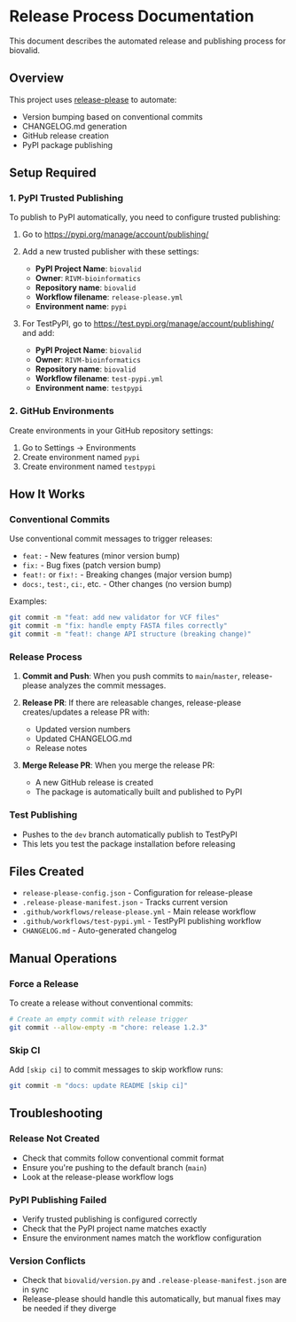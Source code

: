 # Release Process Documentation

This document describes the automated release and publishing process for biovalid.

## Overview

This project uses [release-please](https://github.com/googleapis/release-please) to automate:
- Version bumping based on conventional commits
- CHANGELOG.md generation
- GitHub release creation  
- PyPI package publishing

## Setup Required

### 1. PyPI Trusted Publishing

To publish to PyPI automatically, you need to configure trusted publishing:

1. Go to https://pypi.org/manage/account/publishing/
2. Add a new trusted publisher with these settings:
   - **PyPI Project Name**: `biovalid`
   - **Owner**: `RIVM-bioinformatics`
   - **Repository name**: `biovalid`
   - **Workflow filename**: `release-please.yml`
   - **Environment name**: `pypi`

3. For TestPyPI, go to https://test.pypi.org/manage/account/publishing/ and add:
   - **PyPI Project Name**: `biovalid`
   - **Owner**: `RIVM-bioinformatics`
   - **Repository name**: `biovalid`
   - **Workflow filename**: `test-pypi.yml`
   - **Environment name**: `testpypi`

### 2. GitHub Environments

Create environments in your GitHub repository settings:

1. Go to Settings → Environments
2. Create environment named `pypi`
3. Create environment named `testpypi`

## How It Works

### Conventional Commits

Use conventional commit messages to trigger releases:

- `feat:` - New features (minor version bump)
- `fix:` - Bug fixes (patch version bump)  
- `feat!:` or `fix!:` - Breaking changes (major version bump)
- `docs:`, `test:`, `ci:`, etc. - Other changes (no version bump)

Examples:
```bash
git commit -m "feat: add new validator for VCF files"
git commit -m "fix: handle empty FASTA files correctly"
git commit -m "feat!: change API structure (breaking change)"
```

### Release Process

1. **Commit and Push**: When you push commits to `main`/`master`, release-please analyzes the commit messages.

2. **Release PR**: If there are releasable changes, release-please creates/updates a release PR with:
   - Updated version numbers
   - Updated CHANGELOG.md
   - Release notes

3. **Merge Release PR**: When you merge the release PR:
   - A new GitHub release is created
   - The package is automatically built and published to PyPI

### Test Publishing

- Pushes to the `dev` branch automatically publish to TestPyPI
- This lets you test the package installation before releasing

## Files Created

- `release-please-config.json` - Configuration for release-please
- `.release-please-manifest.json` - Tracks current version
- `.github/workflows/release-please.yml` - Main release workflow
- `.github/workflows/test-pypi.yml` - TestPyPI publishing workflow
- `CHANGELOG.md` - Auto-generated changelog

## Manual Operations

### Force a Release

To create a release without conventional commits:
```bash
# Create an empty commit with release trigger
git commit --allow-empty -m "chore: release 1.2.3"
```

### Skip CI

Add `[skip ci]` to commit messages to skip workflow runs:
```bash
git commit -m "docs: update README [skip ci]"
```

## Troubleshooting

### Release Not Created
- Check that commits follow conventional commit format
- Ensure you're pushing to the default branch (`main`)
- Look at the release-please workflow logs

### PyPI Publishing Failed
- Verify trusted publishing is configured correctly
- Check that the PyPI project name matches exactly
- Ensure the environment names match the workflow configuration

### Version Conflicts
- Check that `biovalid/version.py` and `.release-please-manifest.json` are in sync
- Release-please should handle this automatically, but manual fixes may be needed if they diverge
